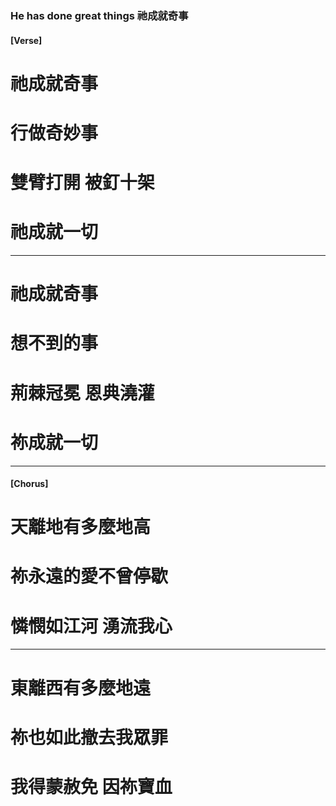 ### He has done great things 祂成就奇事
#### [Verse]
# 祂成就奇事 
# 行做奇妙事 
# 雙臂打開 被釘十架
# 祂成就一切

---

# 祂成就奇事 
# 想不到的事 
# 荊棘冠冕 恩典澆灌
# 祢成就一切

--- 

#### [Chorus]
# 天離地有多麼地高
# 祢永遠的愛不曾停歇
# 憐憫如江河 湧流我心

--- 

# 東離西有多麼地遠 
# 祢也如此撤去我眾罪
# 我得蒙赦免 因祢寶血
